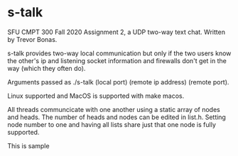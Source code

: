 # s-talk

SFU CMPT 300 Fall 2020 Assignment 2, a UDP two-way text chat.
Written by Trevor Bonas.

s-talk provides two-way local communication but only if the two
users know the other's ip and listening socket information
and firewalls don't get in the way (which they often do).

Arguments passed as ./s-talk (local port) (remote ip address) (remote port).

Linux supported and MacOS is supported with make macos.

All threads communcicate with one another using a static array of nodes and heads.
The number of heads and nodes can be edited in list.h.
Setting node number to one and having all lists share just that one node
is fully supported.

This is sample
